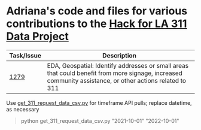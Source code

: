 # Adriana's code and files for various contributions to the [Hack for LA 311 Data Project](https://www.hackforla.org/projects/311-data.html)

| Task/Issue | Description |
|------------|--------------|
| [1279](https://github.com/hackforla/311-data/issues/1279) | EDA, Geospatial: Identify addresses or small areas that could benefit from more signage, increased community assistance, or other actions related to 311 |

Use [get_311_request_data_csv.py](https://github.com/hackforla/311-data/blob/dev/server/utils/get_request_data_csv.py) for timeframe API pulls; replace datetime, as necessary
> python get_311_request_data_csv.py "2021-10-01" "2022-10-01"